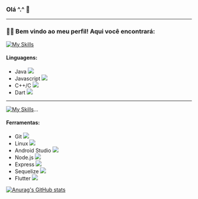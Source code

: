 ### Olá ^.^ 👋
---
### 👨‍💻 Bem vindo ao meu perfil! Aqui você encontrará:

[![My Skills](https://skillicons.dev/icons?i=java,js,c,cpp,dart&perline=5)](https://skillicons.dev)
#### Linguagens:
- Java ![](https://geps.dev/progress/100)
- Javascript ![](https://geps.dev/progress/100)
- C++/C ![](https://geps.dev/progress/70)
- Dart ![](https://geps.dev/progress/70)
---
[![My Skills](https://skillicons.dev/icons?i=git,linux,androidstudio,nodejs,flutter&perline=6)](https://skillicons.dev)...
#### Ferramentas:
- Git ![](https://geps.dev/progress/100)
- Linux ![](https://geps.dev/progress/100)
- Android Studio ![](https://geps.dev/progress/100)
- Node.js ![](https://geps.dev/progress/100)
- Express ![](https://geps.dev/progress/100)
- Sequelize ![](https://geps.dev/progress/100)
- Flutter ![](https://geps.dev/progress/60)

[![Anurag's GitHub stats](https://github-readme-stats.vercel.app/api?username=lik3as&hide=stars,issues&count_private=true&theme=onedark)](https://github.com/anuraghazra/github-readme-stats)
